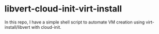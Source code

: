 # libvert-cloud-init-virt-install
In this repo, I have a simple shell script to automate VM creation using virt-install/libvert with cloud-init. 
